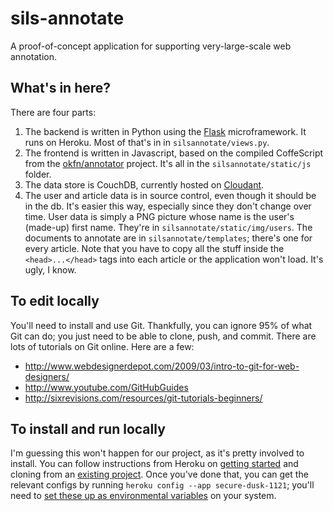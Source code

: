 sils-annotate
=============

A proof-of-concept application for supporting very-large-scale web annotation.


What's in here?
--------------

There are four parts:

1. The backend is written in Python using the [Flask](http://flask.pocoo.org/) microframework. It runs on Heroku.
Most of that's in in `silsannotate/views.py`.
2. The frontend is written in Javascript, based on the compiled CoffeScript from the 
[okfn/annotator](https://github.com/okfn/annotator/) project. It's all in the `silsannotate/static/js` folder.
3. The data store is CouchDB, currently hosted on [Cloudant](http://cloudant.com).
4. The user and article data is in source control, even though it should be in the db. It's easier this way, especially
since they don't change over time. User data is simply a PNG picture whose name is the user's (made-up) first name.
They're in `silsannotate/static/img/users`. The documents to annotate are in `silsannotate/templates`; there's one 
for every article. Note that you have to copy all the stuff inside the `<head>...</head>` tags into each article or
the application won't load. It's ugly, I know.


To edit locally
----------

You'll need to install and use Git. Thankfully, you can ignore 95% of what Git can do; you just need to be able
to clone, push, and commit. There are lots of tutorials on Git online. Here are a few: 

* http://www.webdesignerdepot.com/2009/03/intro-to-git-for-web-designers/
* http://www.youtube.com/GitHubGuides
* http://sixrevisions.com/resources/git-tutorials-beginners/


To install and run locally
-------------

I'm guessing this won't happen for our project, as it's pretty involved to install. You can follow instructions
from Heroku on [getting started](https://devcenter.heroku.com/articles/python) and cloning from an 
[existing project](https://devcenter.heroku.com/articles/git-clone-heroku-app). Once you've done that, you can get
the relevant configs by running `heroku config --app secure-dusk-1121`; you'll need to [set these up as environmental
variables](https://devcenter.heroku.com/articles/config-vars) on your system.





